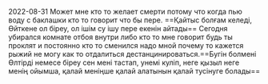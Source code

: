 
2022-08-31 Может мне кто то желает смерти потому что когда пью воду с баклашки кто то говорит что бы пере. ==Қайтыс болғам келеді, Өйткене ол біреу, ол ішім су ішу пере екенін айтады==
Сегодня убирался комнате отбоя внутри либо кто то мне говорит будь ты проклят и постоянно кто то сменился надо мной почему то кажется рыжий не могу как то отдалиться дестанцинироваться.==Бугін болмені Өлтірді немесе біреу сен мені тастап, унемі куліп, неге қызыл неге менің ойымша, қалай меніңше қалай алатынын қалай тусiнуге болады==
